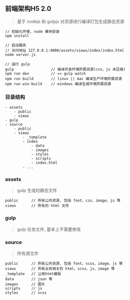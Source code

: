 ## 前端架构H5 2.0 

> 基于 nodejs 和 gulpjs 对资源进行编译打包生成静态资源

```
// 初始化环境, node 模块安装
npm install

// 启动服务
// 访问地址 127.0.0.1:4000/assets/views/index/index.html
node server.js

// 运行 gulp
gulp                 // 编译开发环境所需资源(css、js 未压缩)
npm run dev          // => gulp watch
npm run build        // linux || mac 编译生产环境所需资源
npm run win-build    // windows 编译生成环境所需资源

```

### 目录结构
```
- assets
	- public
	- views
- gulp
- source
	- public
	- views
		- _template
		- index
			- data
			- images
			- styles
			- scripts
			- index.html
		- ...
```

### assets
> gulp 生成的静态文件

```
public      // 所有公共资源, 包括 font、css、image、js 等
views       // 所有的 html 文件
```

### gulp
> gulp 任务文件, 基本上不需要修改

### source
> 所有源文件

```
public      // 所有公共资源, 包括 font、scss、image、js 等
views       // 所有业务相关的 html、scss、js、image 等
_template   // 公用html模板
data        // json 等
images      // 图片
scripts     // js
styles      // scss
```
